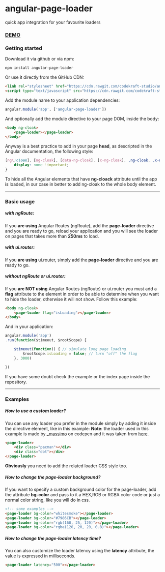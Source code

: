 # angular-page-loader
quick app integration for your favourite loaders

### [DEMO](http://www.codekraft.it/demos/angular-page-loader/)

### Getting started
Download it via github or via npm:

```bash
npm install angular-page-loader
```

Or use it directly from the GitHub CDN:
```html
<link rel="stylesheet" href="https://cdn.rawgit.com/codekraft-studio/angular-page-loader/master/dist/angular-page-loader.css">
<script type="text/javascript" src="https://cdn.rawgit.com/codekraft-studio/angular-page-loader/master/dist/angular-page-loader.min.js"></script>
```

Add the module name to your application dependencies:
```javascript
angular.module('app', ['angular-page-loader'])
```

And optionally add the module directive to your page DOM, inside the body:
```html
<body ng-cloak>
    <page-loader></page-loader>
</body>
```

Anyway is a best practice to add in your page **head**, as descripted in the Angular documentation, the following style:
```css
[ng\:cloak], [ng-cloak], [data-ng-cloak], [x-ng-cloak], .ng-cloak, .x-ng-cloak {
    display: none !important;
}
```
To hide all the Angular elements that have **ng-cloack** attribute until the app is loaded, in our case in better to add ng-cloak to the whole body element.

---

### Basic usage

##### with ngRoute:
If you **are using** Angular Routes (ngRoute), add the **page-loader** directive and you are ready to go, reload your application and you will see the loader on pages that takes more than **250ms** to load.

##### with ui.router:
If you **are using** ui.router, simply add the **page-loader** directive and you are ready to go.

##### without ngRoute or ui.router:
If you **are NOT using** Angular Routes (ngRoute) or ui.router you must add a **flag** attribute to the element in order to be able to determine when you want to hide the loader, otherwise it will not show.
Follow this example:

```html
<body ng-cloak>
    <page-loader flag="isLoading"></page-loader>
</body>
```

And in your application:
```javascript
angular.module('app')
.run(function($timeout, $rootScope) {

    $timeout(function() { // simulate long page loading
        $rootScope.isLoading = false; // turn "off" the flag
    }, 3000)

})
```

If you have some doubt check the example or the index page inside the repository.

---

### Examples

##### How to use a custom loader?
You can use any loader you prefer in the module simply by adding it inside the directive element, like in this example:
**Note:** the loader used in this example is made by [_massimo](http://codepen.io/_massimo/) on codepen and it was taken from [here](http://codepen.io/_massimo/pen/JXELvz).

```html
<page-loader>
    <div class="pacman"></div>
    <div class="dot"></div>
</page-loader>
```

**Obviously** you need to add the related loader CSS style too.


##### How to change the page-loader background?
If you want to specify a custom background color for the page-loader, add the attribute **bg-color** and pass to it a HEX,RGB or RGBA color code or just a normal color string, like you will do in css.
```html
<!-- some examples -->
<page-loader bg-color="whitesmoke"></page-loader>
<page-loader bg-color="#7986CB"></page-loader>
<page-loader bg-color="rgb(160, 25, 120)"></page-loader>
<page-loader bg-color="rgba(120, 20, 20, 0.8)"></page-loader>
```


##### How to change the page-loader latency time?
You can also customize the loader latency using the **latency** attribute, the value is expressed in milliseconds.
```html
<page-loader latency="500"></page-loader>
```
